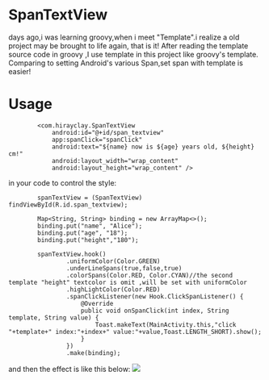 # SpanTextView

days ago,i was learning groovy,when i meet "Template".i realize a old project may be brought to life again,
that is it! After reading the template source code in groovy ,I use template in this project like groovy's template.
Comparing to  setting Android's various Span,set span with template is easier!

# Usage

```
        <com.hirayclay.SpanTextView
            android:id="@+id/span_textview"
            app:spanClick="spanClick"
            android:text="${name} now is ${age} years old, ${height} cm!"
            android:layout_width="wrap_content"
            android:layout_height="wrap_content" />
```

in your code to control the style:
```
        spanTextView = (SpanTextView) findViewById(R.id.span_textview);

        Map<String, String> binding = new ArrayMap<>();
        binding.put("name", "Alice");
        binding.put("age", "18");
        binding.put("height","180");

        spanTextView.hook()
                .uniformColor(Color.GREEN)
                .underLineSpans(true,false,true)
                .colorSpans(Color.RED, Color.CYAN)//the second template "height" textcolor is omit ,will be set with uniformColor
                .highLightColor(Color.RED)
                .spanClickListener(new Hook.ClickSpanListener() {
                    @Override
                    public void onSpanClick(int index, String template, String value) {
                        Toast.makeText(MainActivity.this,"click  "+template+" index:"+index+" value:"+value,Toast.LENGTH_SHORT).show();
                    }
                })
                .make(binding);
```
and then the effect is like this below:
<image src="https://github.com/HirayClay/SpanTextView/raw/master/static/binding.png"/>
